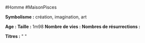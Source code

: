#Homme #MaisonPisces

**Symbolisme :** création, imagination, art

**Age :**
**Taille :** 1m98
**Nombre de vies :**
**Nombres de résurrections :**

**Titres :** 
"
"


